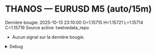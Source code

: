 # THANOS — EURUSD M5 (auto/15m)
Dernière bougie: 2025-10-13 23:10:00  O=1.15715  H=1.15721  L=1.15714  C=1.15719
Source active: twelvedata_repo

- Aucun signal sur la dernière bougie.

<details><summary>Debug</summary>

- TD_API_KEY manquant.

</details>
